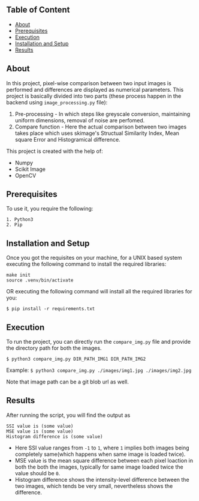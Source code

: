 
## Table of Content
* [About](#about)
* [Prerequisites](#prerequisites)
* [Execution](#execution)
* [Installation and Setup](#installation-and-setup)
* [Results](#results)

## About
In this project, pixel-wise comparison between two input images is performed and differences are displayed as numerical parameters. This project is basically divided into two parts (these process happen in the backend using ```image_processing.py``` file):
1. Pre-processing - In which steps like greyscale conversion, maintaining uniform dimensions, removal of noise are perfomed.
2. Compare function - Here the actual comparison between two images takes place which uses skimage's Structual Similarity Index, Mean square Error and Histogramical difference.

This project is created with the help of:
* Numpy
* Scikit Image
* OpenCV

## Prerequisites
To use it, you require the following:
```
1. Python3
2. Pip
```

## Installation and Setup
Once you got the requisites on your machine, for a UNIX based system executing the following command to install the required libraries:
```
make init
source .venv/bin/activate
```

OR executing the following command will install all the required libraries for you:
```
$ pip install -r requirements.txt
```
	
## Execution
To run the project, you can directly run the ```compare_img.py``` file and provide the directory path for both the images.

```$ python3 compare_img.py DIR_PATH_IMG1 DIR_PATH_IMG2```

Example: ```$ python3 compare_img.py ./images/img1.jpg ./images/img2.jpg ```

Note that image path can be a git blob url as well.

## Results
After running the script, you will find the output as
```
SSI value is (some value)
MSE value is (some value)
Histogram difference is (some value)
```

* Here SSI value ranges from ```-1``` to ```1```, where ```1``` implies both images being completely same(which happens when same image is loaded twice). 
* MSE value is the mean square difference between each pixel loaction in both the both the images, typically for same image loaded twice the value should be ```0```.
* Histogram difference shows the intensity-level difference between the two images, which tends be very small, nevertheless shows the difference. 
